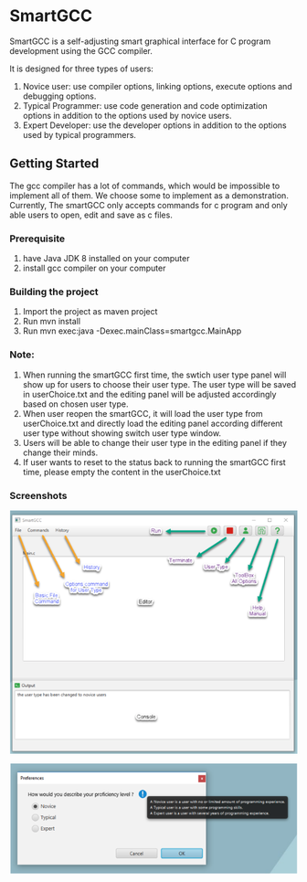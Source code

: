 # SmartGCC 

SmartGCC is a self-adjusting smart graphical interface for C program development using the GCC compiler. 

It is designed for three types of users: 

1. Novice user: use compiler options, linking options, execute options and debugging options.
2. Typical Programmer: use code generation and code optimization options in addition to the options used by novice users.
3. Expert Developer: use the developer options in addition to the options used by typical programmers.


## **Getting Started**
The gcc compiler has a lot of commands, which would be impossible to implement all of them. We choose some to implement as a demonstration. Currently, The smartGCC only accepts commands for c program and only able users to open, edit and save as c files. 


### **Prerequisite** 
1. have Java JDK 8 installed on your computer 
2. install gcc compiler on your computer 
   
### **Building the project** 
1. Import the project as maven project
2. Run mvn install
3. Run mvn exec:java -Dexec.mainClass=smartgcc.MainApp

### **Note**:
1. When running the smartGCC first time, the swtich user type panel will show up for users to choose their user type. The user type will be saved in userChoice.txt and the editing panel will be adjusted accordingly based on chosen user type.
2. When user reopen the smartGCC, it will load the user type from userChoice.txt and directly load the editing panel according different user type without showing switch user type window. 
3. Users will be able to change their user type in the editing panel if they change their minds. 
4. If user wants to reset to the status back to running the smartGCC first time, please empty the content in the userChoice.txt 

### **Screenshots**
![alt text](https://github.com/XinjieZeng/smartGCC/blob/master/src/main/resources/assets/editingPanel.png "editing panel")

![alt text](https://github.com/XinjieZeng/smartGCC/blob/master/src/main/resources/assets/switchUserTypePanel.png "switch User type panel")
